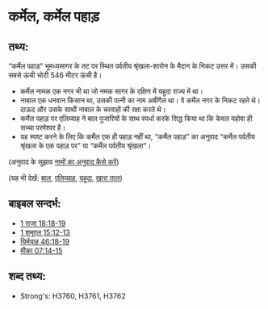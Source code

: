 # कर्मेल, कर्मेल पहाड़ #

## तथ्य: ##

“कर्मेल पहाड़” भूमध्यसागर के तट पर स्थित पर्वतीय श्रृंखला-शारोन के मैदान के निकट उत्तर में। उसकी सबसे ऊंची चोटी 546 मीटर ऊंची है।

* कर्मेल नामक एक नगर भी था जो नमक सागर के दक्षिण में यहूदा राज्य में था।
* नाबाल एक धनवान किसान था, उसकी पत्नी का नाम अबीगैल था। वे कर्मेल नगर के निकट रहते थे। दाऊद और उसके साथी नाबाल के चरवाहों की रक्षा करते थे।
* कर्मेल पहाड़ पर एलिय्याह ने बाल पुजारियों के साथ स्पर्धा करके सिद्ध किया था कि केवल यहोवा ही सच्चा परमेश्वर है।
* यह स्पष्ट करने के लिए कि कर्मेल एक ही पहाड़ नहीं था, “कर्मेल पहाड़” का अनुवाद “कर्मेल पर्वतीय श्रृंखला के एक पहाड़ पर” या “कर्मेल पर्वतीय श्रृंखला”।

(अनुवाद के सुझाव [नामों का अनुवाद कैसे करें](rc://hi/ta/man/translate/translate-names))

(यह भी देखें: [बाल](../names/baal.md), [एलिय्याह](../names/elijah.md), [यहूदा](../names/judah.md), [खारा ताल](../names/saltsea.md))

## बाइबल सन्दर्भ: ##

* [1 राजा 18:18-19](rc://hi/tn/help/1ki/18/18)
* [1 शमूएल 15:12-13](rc://hi/tn/help/1sa/15/12)
* [यिर्मयाह 46:18-19](rc://hi/tn/help/jer/46/18)
* [मीका 07:14-15](rc://hi/tn/help/mic/07/14)

## शब्द तथ्य: ##

* Strong's: H3760, H3761, H3762
